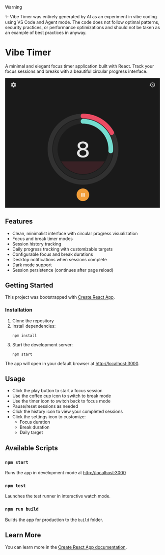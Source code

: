 > [!WARNING]
> ✨ Vibe Timer was entirely generated by AI as an experiment in vibe coding using VS Code and Agent mode. The code does not follow optimal patterns, security practices, or performance optimizations and should not be taken as an example of best practices in anyway.

# Vibe Timer

A minimal and elegant focus timer application built with React. Track your focus sessions and breaks with a beautiful circular progress interface.

![Screenshot of vibe timer running](https://raw.githubusercontent.com/dattiimo/vibe-timer/main/docs/vibe-timer-screenshot.png "Vibe Timer")


## Features

- Clean, minimalist interface with circular progress visualization
- Focus and break timer modes
- Session history tracking
- Daily progress tracking with customizable targets
- Configurable focus and break durations
- Desktop notifications when sessions complete
- Dark mode support
- Session persistence (continues after page reload)

## Getting Started

This project was bootstrapped with [Create React App](https://github.com/facebook/create-react-app).

### Installation

1. Clone the repository
2. Install dependencies:
   ```
   npm install
   ```
3. Start the development server:
   ```
   npm start
   ```

The app will open in your default browser at [http://localhost:3000](http://localhost:3000).

## Usage

- Click the play button to start a focus session
- Use the coffee cup icon to switch to break mode
- Use the timer icon to switch back to focus mode
- Pause/reset sessions as needed
- Click the history icon to view your completed sessions
- Click the settings icon to customize:
  - Focus duration
  - Break duration
  - Daily target

## Available Scripts

### `npm start`

Runs the app in development mode at [http://localhost:3000](http://localhost:3000)

### `npm test`

Launches the test runner in interactive watch mode.

### `npm run build`

Builds the app for production to the `build` folder.

## Learn More

You can learn more in the [Create React App documentation](https://facebook.github.io/create-react-app/docs/getting-started).
